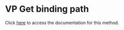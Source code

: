 <!---->
# VP Get binding path

Click [here](https://developer.4d.com/docs/ViewPro/commands/vp-get-binding-path) to access the documentation for this method.

